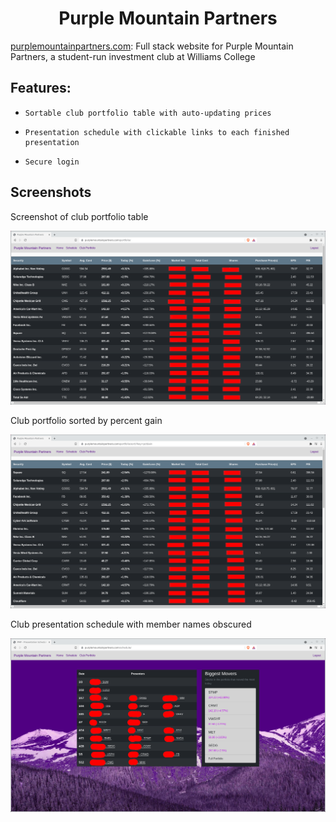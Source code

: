 <div align="center">

# Purple Mountain Partners
</div>
  
[purplemountainpartners.com](purplemountainpartners.com): 
Full stack website for Purple Mountain Partners, a student-run investment club at Williams College

## Features: 
*     Sortable club portfolio table with auto-updating prices
*     Presentation schedule with clickable links to each finished presentation
*     Secure login

## Screenshots

Screenshot of club portfolio table

![](https://raw.githubusercontent.com/pwl45/pmp-website/main/.demo-images/portfolio-nosort-obfuscated.png)

Club portfolio sorted by percent gain

![](https://raw.githubusercontent.com/pwl45/pmp-website/main/.demo-images/portfolio-pct-gain-obfuscated.png)

Club presentation schedule with member names obscured

![](https://raw.githubusercontent.com/pwl45/pmp-website/main/.demo-images/schedule-obfuscated.png)
